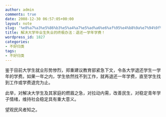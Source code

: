 ```yaml
---
author: admin
comments: true
date: 2008-12-30 06:57:05+00:00
layout: note
slug: '%e8%a7%a3%e5%86%b3%e5%a4%a7%e5%ad%a6%e6%af%95%e4%b8%9a%e7%94%9f%e5%a4%b1%e4%b8%9a%e7%9a%84%e7%bb%88%e6%9e%81%e5%8a%9e%e6%b3%95%ef%bc%9a%e9%80%80%e8%bf%98%e4%b8%80%e5%ad%a6%e5%b9%b4%e5%ad%a6%e8%b4%b9'
title: 解决大学毕业生失业的终极办法：退还一学年学费！
wordpress_id: 1827
categories:
- 不好归类
tags:
- 不好归类
---
```


鉴于目前大学生就业形势惨烈，郑重建议教育部紧急下文，令各大学退还学生一学年的学费。如果一年之内，学生依然找不到工作，就再退还一年学费，直至学生找到工作或学费退完为止。

此举，对解决大学生及其家庭的燃眉之急，对拉动内需，改善民生，对稳定青年学子情绪，维持社会稳定具有重大意义。

望观民风者知之。
